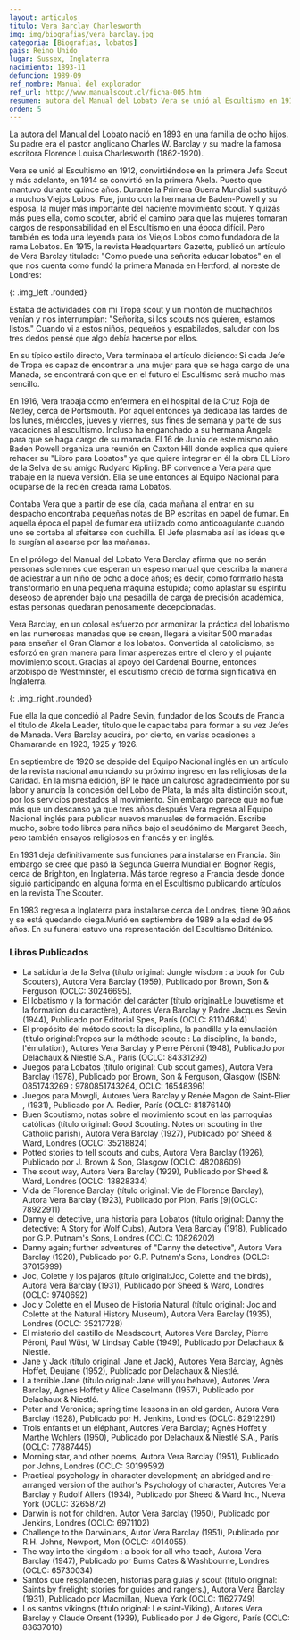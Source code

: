 ```yaml
---
layout: articulos
titulo: Vera Barclay Charlesworth
img: img/biografias/vera_barclay.jpg
categoria: [Biografias, lobatos]
pais: Reino Unido
lugar: Sussex, Inglaterra
nacimiento: 1893-11
defuncion: 1989-09
ref_nombre: Manual del explorador
ref_url: http://www.manualscout.cl/ficha-005.htm
resumen: autora del Manual del Lobato Vera se unió al Escultismo en 1912, convirtiéndose en la primera Jefa Scout y más adelante, en 1914 se convirtió en la primera Akela.
orden: 5
---
```

La autora del Manual del Lobato nació en 1893 en una familia de ocho hijos. Su padre era el pastor anglicano Charles W. Barclay y su madre la famosa escritora Florence Louisa Charlesworth (1862-1920).

Vera se unió al Escultismo en 1912, convirtiéndose en la primera Jefa Scout y más adelante, en 1914 se convirtió en la primera Akela. Puesto que mantuvo durante quince años. Durante la Primera Guerra Mundial sustituyó a muchos Viejos Lobos. Fue, junto con la hermana de Baden-Powell y su esposa, la mujer más importante del naciente movimiento scout. Y quizás más pues ella, como scouter, abrió el camino para que las mujeres tomaran cargos de responsabilidad en el Escultismo en una época difícil. Pero también es toda una leyenda para los Viejos Lobos como fundadora de la rama Lobatos. En 1915, la revista Headquarters Gazette, publicó un artículo de Vera Barclay titulado: "Como puede una señorita educar lobatos" en el que nos cuenta como fundó la primera Manada en Hertford, al noreste de Londres: 

<amp-img src="{{site.baseurl}}/img/biografias/vera_barclay1.jpg" width="371" height="518" alt="Vera Barclay" layout="fixed"></amp-img>
{: .img_left .rounded}

Estaba de actividades con mi Tropa scout y un montón de muchachitos venían y nos interrumpían: "Señorita, si los scouts nos quieren, estamos listos." Cuando vi a estos niños, pequeños y espabilados, saludar con los tres dedos pensé que algo debía hacerse por ellos.

En su típico estilo directo, Vera terminaba el artículo diciendo: Si cada Jefe de Tropa es capaz de encontrar a una mujer para que se haga cargo de una Manada, se encontrará con que en el futuro el Escultismo será mucho más sencillo.

En 1916, Vera trabaja como enfermera en el hospital de la Cruz Roja de Netley, cerca de Portsmouth. Por aquel entonces ya dedicaba las tardes de los lunes, miércoles, jueves y viernes, sus fines de semana y parte de sus vacaciones al escultismo. Incluso ha enganchado a su hermana Angela para que se haga cargo de su manada. El 16 de Junio de este mismo año, Baden Powell organiza una reunión en Caxton Hill donde explica que quiere rehacer su "Libro para Lobatos" ya que quiere integrar en él la obra EL Libro de la Selva de su amigo Rudyard Kipling. BP convence a Vera para que trabaje en la nueva versión. Ella se une entonces al Equipo Nacional para ocuparse de la recién creada rama Lobatos.

Contaba Vera que a partir de ese día, cada mañana al entrar en su despacho encontraba pequeñas notas de BP escritas en papel de fumar. En aquella época el papel de fumar era utilizado como anticoagulante cuando uno se cortaba al afeitarse con cuchilla. El Jefe plasmaba así las ideas que le surgían al asearse por las mañanas.

En el prólogo del Manual del Lobato Vera Barclay afirma que no serán personas solemnes que esperan un espeso manual que describa la manera de adiestrar a un niño de ocho a doce años; es decir, como formarlo hasta transformarlo en una pequeña máquina estúpida; como aplastar su espíritu deseoso de aprender bajo una pesadilla de carga de precisión académica, estas personas quedaran penosamente decepcionadas.

Vera Barclay, en un colosal esfuerzo por armonizar la práctica del lobatismo en las numerosas manadas que se crean, llegará a visitar 500 manadas para enseñar el Gran Clamor a los lobatos. Convertida al catolicismo, se esforzó en gran manera para limar asperezas entre el clero y el pujante movimiento scout. Gracias al apoyo del Cardenal Bourne, entonces arzobispo de Westminster, el escultismo creció de forma significativa en Inglaterra.

<amp-img src="{{site.baseurl}}/img/biografias/vera_barclay2.jpg" width="321" height="426" alt="Manual de Lobatos" layout="fixed"></amp-img>
{: .img_right .rounded}

Fue ella la que concedió al Padre Sevin, fundador de los Scouts de Francia el título de Akela Leader, título que le capacitaba para formar a su vez Jefes de Manada. Vera Barclay acudirá, por cierto, en varias ocasiones a Chamarande en 1923, 1925 y 1926.

En septiembre de 1920 se despide del Equipo Nacional inglés en un artículo de la revista nacional anunciando su próximo ingreso en las religiosas de la Caridad. En la misma edición, BP le hace un caluroso agradecimiento por su labor y anuncia la concesión del Lobo de Plata, la más alta distinción scout, por los servicios prestados al movimiento. Sin embargo parece que no fue más que un descanso ya que tres años después Vera regresa al Equipo Nacional inglés para publicar nuevos manuales de formación. Escribe mucho, sobre todo libros para niños bajo el seudónimo de Margaret Beech, pero también ensayos religiosos en francés y en inglés.

En 1931 deja definitivamente sus funciones para instalarse en Francia. Sin embargo se cree que pasó la Segunda Guerra Mundial en Bognor Regis, cerca de Brighton, en Inglaterra. Más tarde regreso a Francia desde donde siguió participando en alguna forma en el Escultismo publicando artículos en la revista The Scouter.

En 1983 regresa a Inglaterra para instalarse cerca de Londres, tiene 90 años y se está quedando ciega.Murió en septiembre de 1989 a la edad de 95 años. En su funeral estuvo una representación del Escultismo Británico.

### Libros Publicados

- La sabiduría de la Selva (título original: Jungle wisdom : a book for Cub Scouters), Autora Vera Barclay (1959), Publicado por Brown, Son & Ferguson (OCLC: 30246695).
- El lobatismo y la formación del carácter (título original:Le louvetisme et la formation du caractère), Autores Vera Barclay y Padre Jacques Sevin (1944), Publicado por Editorial Spes, París (OCLC: 81104684)
- El propósito del método scout: la disciplina, la pandilla y la emulación (título original:Propos sur la méthode scoute : La discipline, la bande, l'émulation), Autores Vera Barclay y Pierre Péroni (1948), Publicado por Delachaux & Niestlé S.A., París (OCLC: 84331292)
- Juegos para Lobatos (título original: Cub scout games), Autora Vera Barclay (1978), Publicado por Brown, Son & Ferguson, Glasgow (ISBN: 0851743269 : 9780851743264, OCLC: 16548396)
- Juegos para Mowgli, Autores Vera Barclay y Renée Magon de Saint-Elier , (1931), Publicado por A. Redier, París (OCLC: 81876140)
- Buen Scoutismo, notas sobre el movimiento scout en las parroquias católicas (título original: Good Scouting. Notes on scouting in the Catholic parish), Autora Vera Barclay (1927), Publicado por Sheed & Ward, Londres (OCLC: 35218824)
- Potted stories to tell scouts and cubs, Autora Vera Barclay (1926), Publicado por J. Brown & Son, Glasgow (OCLC: 48208609)
- The scout way, Autora Vera Barclay (1929), Publicado por Sheed & Ward, Londres (OCLC: 13828334)
- Vida de Florence Barclay (título original: Vie de Florence Barclay), Autora Vera Barclay (1923), Publicado por Plon, París [9](OCLC: 78922911)
- Danny el detective, una historia para Lobatos (título original: Danny the detective: A Story for Wolf Cubs), Autora Vera Barclay (1918), Publicado por G.P. Putnam's Sons, Londres (OCLC: 10826202)
- Danny again; further adventures of "Danny the detective", Autora Vera Barclay (1920), Publicado por G.P. Putnam's Sons, Londres (OCLC: 37015999)
- Joc, Colette y los pájaros (título original:Joc, Colette and the birds), Autora Vera Barclay (1931), Publicado por Sheed & Ward, Londres (OCLC: 9740692)
- Joc y Colette en el Museo de Historia Natural (título original: Joc and Colette at the Natural History Museum), Autora Vera Barclay (1935), Londres (OCLC: 35217728)
- El misterio del castillo de Meadscourt, Autores Vera Barclay, Pierre Péroni, Paul Wüst, W Lindsay Cable (1949), Publicado por Delachaux & Niestlé.
- Jane y Jack (título original: Jane et Jack), Autores Vera Barclay, Agnès Hoffet, Deujane (1952), Publicado por Delachaux & Niestlé.
- La terrible Jane (título original: Jane will you behave), Autores Vera Barclay, Agnès Hoffet y Alice Caselmann (1957), Publicado por Delachaux & Niestlé.
- Peter and Veronica; spring time lessons in an old garden, Autora Vera Barclay (1928), Publicado por H. Jenkins, Londres (OCLC: 82912291)
- Trois enfants et un éléphant, Autores Vera Barclay; Agnès Hoffet y Marthe Wohlers (1950), Publicado por Delachaux & Niestlé S.A., París (OCLC: 77887445)
- Morning star, and other poems, Autora Vera Barclay (1951), Publicado por Johns, Londres (OCLC: 30199592)
- Practical psychology in character development; an abridged and re-arranged version of the author's Psychology of character, Autores Vera Barclay y Rudolf Allers (1934), Publicado por Sheed & Ward Inc., Nueva York (OCLC: 3265872)
- Darwin is not for children. Autor Vera Barclay (1950), Publicado por Jenkins, Londres (OCLC: 6971102)
- Challenge to the Darwinians, Autor Vera Barclay (1951), Publicado por R.H. Johns, Newport, Mon (OCLC: 4014055).
- The way into the kingdom : a book for all who teach, Autora Vera Barclay (1947), Publicado por Burns Oates & Washbourne, Londres (OCLC: 65730034)
- Santos que resplandecen, historias para guías y scout (título original: Saints by firelight; stories for guides and rangers.), Autora Vera Barclay (1931), Publicado por Macmillan, Nueva York (OCLC: 11627749)
- Los santos vikingos (título original: Le saint-Viking), Autores Vera Barclay y Claude Orsent (1939), Publicado por J de Gigord, París (OCLC: 83637010)